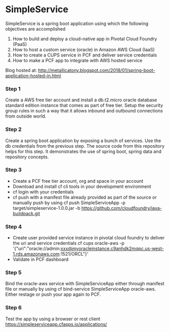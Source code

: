 # SimpleService
SimpleService is a spring boot application using which the following objectives are accomplished
1) How to build and deploy a cloud-native app in Pivotal Cloud Foundry (PaaS)
2) How to host a custom service (oracle) in Amazon AWS Cloud (IaaS)
3) How to create a CUPS service in PCF and deliver service credentials
4) How to make a PCF app to integrate with AWS hosted service

Blog hosted at: http://metallicatony.blogspot.com/2018/01/spring-boot-application-hosted-in.html

### Step 1
Create a AWS free tier account and install a db.t2.micro oracle database standard edition instance that comes as part of free tier. Setup the security group rules in such a way that it allows inbound and outbound connections from outside world.

### Step 2
Create a spring boot application by exposing a bunch of services. Use the db credentials from the previous step. The source code from this repository helps for this step. It demonstrates the use of spring boot, spring data and repository concepts.

### Step 3
* Create a PCF free tier account, org and space in your account
* Download and install cf cli tools in your development environment
* cf login with your credentials
* cf push with a manifest file already provided as part of the source or manually push by using cf push SimpleServiceApp -p target/simpleservice-1.0.0.jar -b https://github.com/cloudfoundry/java-buildpack.git

### Step 4
* Create user provided service instance in pivotal cloud foundry to deliver the uri and service credentials 
cf cups oracle-aws -p '{"uri":"oracle://admin:xxx@myoracleinstance.c9anhdk2mqpc.us-west-1.rds.amazonaws.com:1521/ORCL"}'
* Validate in PCF dashboard

### Step 5
Bind the oracle-aws service with SimpleServiceApp either through manifest file or manually by using cf bind-service SimpleServiceApp oracle-aws. Either restage or push your app again to PCF.

### Step 6
Test the app by using a browser or rest client https://simpleserviceapp.cfapps.io/applications/
